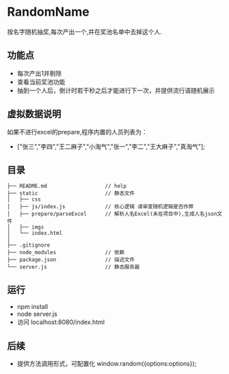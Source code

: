 # RandomName
按名字随机抽奖,每次产出一个,并在奖池名单中去掉这个人.
## 功能点
- 每次产出1并剔除
- 查看当前奖池功能
- 抽到一个人后，倒计时若干秒之后才能进行下一次，并提供流行语随机展示
## 虚拟数据说明
如果不进行excel的prepare,程序内置的人员列表为：
- ["张三","李四","王二麻子","小淘气","张一","李二","王大麻子","真淘气"];
## 目录
```
├── README.md                   // help
├── static                      // 静态文件
│   ├── css
│   ├── js/index.js             // 核心逻辑 请审查随机逻辑是否作弊                     
│   ├── prepare/parseExcel      // 解析人名Excel(未在项目中),生成人名json文件
│   ├── imgs            
│   └── index.html
│   
├── .gitignore                  
├── node_modules                // 依赖
├── package.json                // 描述文件
└── server.js                   // 静态服务器
```
## 运行
- npm install 
- node server.js
- 访问 localhost:8080/index.html

## 后续
- 提供方法调用形式，可配置化 window.random({options:options});